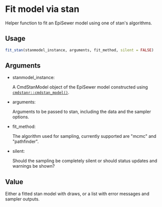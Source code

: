 # Fit model via stan

Helper function to fit an EpiSewer model using one of stan's algorithms.

## Usage

``` r
fit_stan(stanmodel_instance, arguments, fit_method, silent = FALSE)
```

## Arguments

- stanmodel_instance:

  A CmdStanModel object of the EpiSewer model constructed using
  [`cmdstanr::cmdstan_model()`](https://mc-stan.org/cmdstanr/reference/cmdstan_model.html).

- arguments:

  Arguments to be passed to stan, including the data and the sampler
  options.

- fit_method:

  The algorithm used for sampling, currently supported are "mcmc" and
  "pathfinder".

- silent:

  Should the sampling be completely silent or should status updates and
  warnings be shown?

## Value

Either a fitted stan model with draws, or a list with error messages and
sampler outputs.
